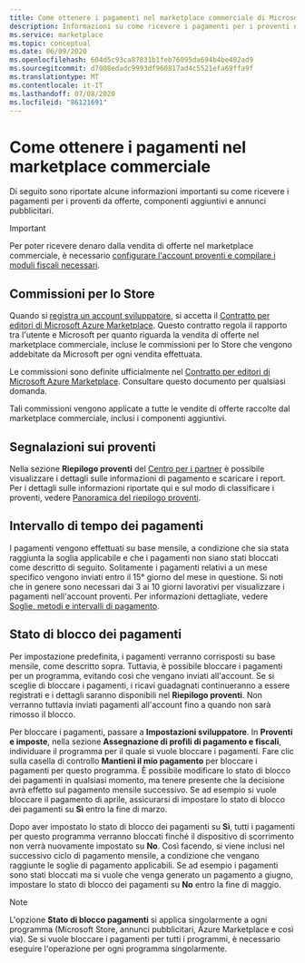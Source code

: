 ```yaml
---
title: Come ottenere i pagamenti nel marketplace commerciale di Microsoft
description: Informazioni su come ricevere i pagamenti per i proventi nel marketplace commerciale di Microsoft.
ms.service: marketplace
ms.topic: conceptual
ms.date: 06/09/2020
ms.openlocfilehash: 604d5c93ca87831b1feb76095da694b4be402ad9
ms.sourcegitcommit: d7008edadc9993df960817ad4c5521efa69ffa9f
ms.translationtype: MT
ms.contentlocale: it-IT
ms.lasthandoff: 07/08/2020
ms.locfileid: "86121691"
---
```

# <a name="getting-paid-in-the-commercial-marketplace"></a>Come ottenere i pagamenti nel marketplace commerciale

Di seguito sono riportate alcune informazioni importanti su come ricevere i pagamenti per i proventi da offerte, componenti aggiuntivi e annunci pubblicitari.

> [!IMPORTANT]
> Per poter ricevere denaro dalla vendita di offerte nel marketplace commerciale, è necessario [configurare l'account proventi e compilare i moduli fiscali necessari](set-up-your-payout-account-tax-forms.md).

## <a name="store-fee"></a>Commissioni per lo Store

Quando si [registra un account sviluppatore](https://go.microsoft.com/fwlink/p/?LinkID=615100), si accetta il [Contratto per editori di Microsoft Azure Marketplace](https://go.microsoft.com/fwlink/p/?LinkID=699560). Questo contratto regola il rapporto tra l'utente e Microsoft per quanto riguarda la vendita di offerte nel marketplace commerciale, incluse le commissioni per lo Store che vengono addebitate da Microsoft per ogni vendita effettuata.

Le commissioni sono definite ufficialmente nel [Contratto per editori di Microsoft Azure Marketplace](https://go.microsoft.com/fwlink/p/?LinkID=699560). Consultare questo documento per qualsiasi domanda.

Tali commissioni vengono applicate a tutte le vendite di offerte raccolte dal marketplace commerciale, inclusi i componenti aggiuntivi.

## <a name="payout-reporting"></a>Segnalazioni sui proventi

Nella sezione **Riepilogo proventi** del [Centro per i partner](https://partner.microsoft.com/dashboard) è possibile visualizzare i dettagli sulle informazioni di pagamento e scaricare i report. Per i dettagli sulle informazioni riportate qui e sul modo di classificare i proventi, vedere [Panoramica del riepilogo proventi](payout-summary-overview.md).

## <a name="payout-time-frame"></a>Intervallo di tempo dei pagamenti

I pagamenti vengono effettuati su base mensile, a condizione che sia stata raggiunta la soglia applicabile e che i pagamenti non siano stati bloccati come descritto di seguito. Solitamente i pagamenti relativi a un mese specifico vengono inviati entro il 15° giorno del mese in questione. Si noti che in genere sono necessari dai 3 ai 10 giorni lavorativi per visualizzare i pagamenti nell'account proventi. Per informazioni dettagliate, vedere [Soglie, metodi e intervalli di pagamento](payment-thresholds-methods-timeframes.md).

## <a name="payout-hold-status"></a>Stato di blocco dei pagamenti

Per impostazione predefinita, i pagamenti verranno corrisposti su base mensile, come descritto sopra. Tuttavia, è possibile bloccare i pagamenti per un programma, evitando così che vengano inviati all'account. Se si sceglie di bloccare i pagamenti, i ricavi guadagnati continueranno a essere registrati e i dettagli saranno disponibili nel **Riepilogo proventi**. Non verranno tuttavia inviati pagamenti all'account fino a quando non sarà rimosso il blocco.

Per bloccare i pagamenti, passare a **Impostazioni sviluppatore**. In **Proventi e imposte**, nella sezione **Assegnazione di profili di pagamento e fiscali**, individuare il programma per il quale si vuole bloccare i pagamenti. Fare clic sulla casella di controllo **Mantieni il mio pagamento** per bloccare i pagamenti per questo programma. È possibile modificare lo stato di blocco dei pagamenti in qualsiasi momento, ma tenere presente che la decisione avrà effetto sul pagamento mensile successivo. Se ad esempio si vuole bloccare il pagamento di aprile, assicurarsi di impostare lo stato di blocco dei pagamenti su **Sì** entro la fine di marzo.

Dopo aver impostato lo stato di blocco dei pagamenti su **Sì**, tutti i pagamenti per questo programma verranno bloccati finché il dispositivo di scorrimento non verrà nuovamente impostato su **No**. Così facendo, si viene inclusi nel successivo ciclo di pagamento mensile, a condizione che vengano raggiunte le soglie di pagamento applicabili. Se ad esempio i pagamenti sono stati bloccati ma si vuole che venga generato un pagamento a giugno, impostare lo stato di blocco dei pagamenti su **No** entro la fine di maggio.

> [!NOTE]
> L'opzione **Stato di blocco pagamenti** si applica singolarmente a ogni programma (Microsoft Store, annunci pubblicitari, Azure Marketplace e così via). Se si vuole bloccare i pagamenti per tutti i programmi, è necessario eseguire l'operazione per ogni programma singolarmente.
